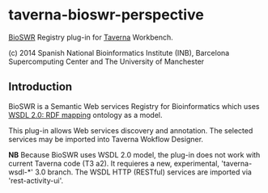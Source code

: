 taverna-bioswr-perspective
==========================

[BioSWR](http://inb.bsc.es/BioSWR/) Registry plug-in for
[Taverna](http://www.taverna.org.uk/) Workbench.

(c) 2014 Spanish National Bioinformatics Institute (INB),
    Barcelona Supercomputing Center and The University of Manchester

Introduction
------------

BioSWR is a Semantic Web services Registry for Bioinformatics which uses 
[WSDL 2.0: RDF mapping](http://www.w3.org/TR/wsdl20-rdf/) ontology as a model.

This plug-in allows Web services discovery and annotation. 
The selected services may be imported into Taverna Wokflow Designer.

**NB** Because BioSWR uses WSDL 2.0 model, the plug-in does not work with current 
Taverna code (T3 a2). It requieres a new, experimental, 'taverna-wsdl-*' 3.0 branch.
The WSDL HTTP (RESTful) services are imported via 'rest-activity-ui'.

